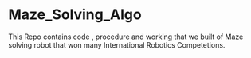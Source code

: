 # Maze_Solving_Algo
This Repo contains code , procedure and working that we built of Maze solving robot that won many International Robotics Competetions.
